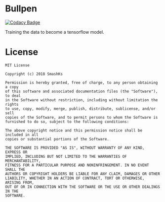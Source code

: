 # Bullpen

[![Codacy Badge](https://api.codacy.com/project/badge/Grade/9d34d59d14564fdea6518d47555ec60b)](https://app.codacy.com/app/pokk/Bullpen?utm_source=github.com&utm_medium=referral&utm_content=SmashKs/Bullpen&utm_campaign=badger)

Training the data to become a tensorflow model.

# License

```
MIT License

Copyright (c) 2018 SmashKs

Permission is hereby granted, free of charge, to any person obtaining a copy
of this software and associated documentation files (the "Software"), to deal
in the Software without restriction, including without limitation the rights
to use, copy, modify, merge, publish, distribute, sublicense, and/or sell
copies of the Software, and to permit persons to whom the Software is
furnished to do so, subject to the following conditions:

The above copyright notice and this permission notice shall be included in all
copies or substantial portions of the Software.

THE SOFTWARE IS PROVIDED "AS IS", WITHOUT WARRANTY OF ANY KIND, EXPRESS OR
IMPLIED, INCLUDING BUT NOT LIMITED TO THE WARRANTIES OF MERCHANTABILITY,
FITNESS FOR A PARTICULAR PURPOSE AND NONINFRINGEMENT. IN NO EVENT SHALL THE
AUTHORS OR COPYRIGHT HOLDERS BE LIABLE FOR ANY CLAIM, DAMAGES OR OTHER
LIABILITY, WHETHER IN AN ACTION OF CONTRACT, TORT OR OTHERWISE, ARISING FROM,
OUT OF OR IN CONNECTION WITH THE SOFTWARE OR THE USE OR OTHER DEALINGS IN THE
SOFTWARE.
```
